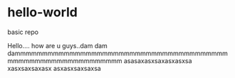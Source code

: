 # hello-world
basic repo

Hello.... how are u guys..dam dam dammmmmmmmmmmmmmmmmmmmmmmmmmmmmmmmmmmmmmmmmmmmmmmmmmmmmmmmmmmm
asasaxasxsaxasxasxsa
xasxsaxsaxasx
asxasxsaxsaxsa
